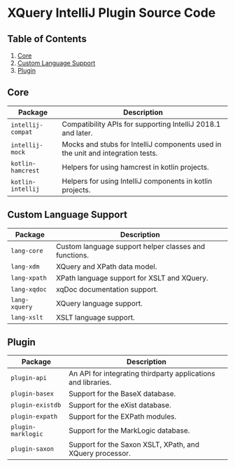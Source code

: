 # XQuery IntelliJ Plugin Source Code

## Table of Contents
1. [Core](#core)
1. [Custom Language Support](#custom-language-support)
1. [Plugin](#plugin)

## Core
| Package           | Description |
|-------------------|-------------|
| `intellij-compat` | Compatibility APIs for supporting IntelliJ 2018.1 and later. |
| `intellij-mock`   | Mocks and stubs for IntelliJ components used in the unit and integration tests. |
| `kotlin-hamcrest` | Helpers for using hamcrest in kotlin projects. |
| `kotlin-intellij` | Helpers for using IntelliJ components in kotlin projects. |

## Custom Language Support
| Package           | Description |
|-------------------|-------------|
| `lang-core`       | Custom language support helper classes and functions. |
| `lang-xdm`        | XQuery and XPath data model. |
| `lang-xpath`      | XPath language support for XSLT and XQuery. |
| `lang-xqdoc`      | xqDoc documentation support. |
| `lang-xquery`     | XQuery language support. |
| `lang-xslt`       | XSLT language support. |

## Plugin
| Package            | Description |
|--------------------|-------------|
| `plugin-api`       | An API for integrating thirdparty applications and libraries. |
| `plugin-basex`     | Support for the BaseX database. |
| `plugin-existdb`   | Support for the eXist database. |
| `plugin-expath`    | Support for the EXPath modules. |
| `plugin-marklogic` | Support for the MarkLogic database. |
| `plugin-saxon`     | Support for the Saxon XSLT, XPath, and XQuery processor. |
